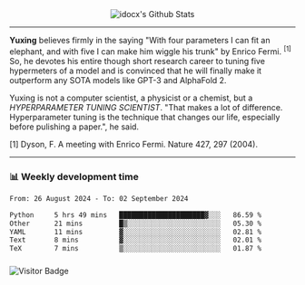 <div align="center">
    <img align="center" src="https://github-readme-stats.vercel.app/api?username=idocx&show_icons=true&count_private=true&hide_border=true" alt="idocx's Github Stats"></img>
</div>

---

**Yuxing** believes firmly in the saying "With four parameters I can fit an elephant, and with five I can make him wiggle his trunk" by Enrico Fermi. <sup>[1]</sup> So, he devotes his entire though short research career to tuning five hypermeters of a model and is convinced that he will finally make it outperform any SOTA models like GPT-3 and AlphaFold 2.

Yuxing is not a computer scientist, a physicist or a chemist, but a *HYPERPARAMETER TUNING SCIENTIST*. "That makes a lot of difference. Hyperparameter tuning is the technique that changes our life, especially before pulishing a paper.", he said.

[1] Dyson, F. A meeting with Enrico Fermi. Nature 427, 297 (2004).


---

### 📊 Weekly development time
<!--START_SECTION:waka-->

```txt
From: 26 August 2024 - To: 02 September 2024

Python     5 hrs 49 mins   █████████████████████▓░░░   86.59 %
Other      21 mins         █▒░░░░░░░░░░░░░░░░░░░░░░░   05.30 %
YAML       11 mins         ▓░░░░░░░░░░░░░░░░░░░░░░░░   02.81 %
Text       8 mins          ▓░░░░░░░░░░░░░░░░░░░░░░░░   02.01 %
TeX        7 mins          ▒░░░░░░░░░░░░░░░░░░░░░░░░   01.87 %
```

<!--END_SECTION:waka-->

### 

![Visitor Badge](https://visitor-badge.laobi.icu/badge?page_id=idocx.idocx)